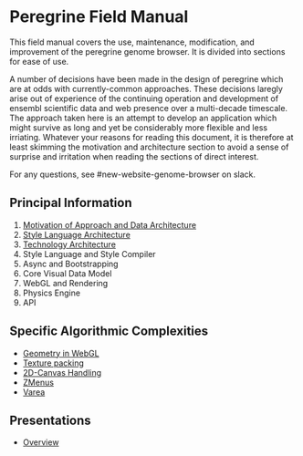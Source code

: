 # Peregrine Field Manual

This field manual covers the use, maintenance, modification, and improvement of the peregrine genome browser. It is divided into sections for ease of use.

A number of decisions have been made in the design of peregrine which are at odds with currently-common approaches. These decisions laregly arise out of experience of the continuing operation and development of ensembl scientific data and web presence over a multi-decade timescale. The approach taken here is an attempt to develop an application which might survive as long and yet be considerably more flexible and less irriating. Whatever your reasons for reading this document, it is therefore at least skimming the motivation and architecture section to avoid a sense of surprise and irritation when reading the sections of direct interest.

For any questions, see #new-website-genome-browser on slack.

## Principal Information

1. [Motivation of Approach and Data Architecture](motivation.md)
2. [Style Language Architecture](style-arch.md)
2. [Technology Architecture](arch-tech.md)
3. Style Language and Style Compiler
4. Async and Bootstrapping
5. Core Visual Data Model
6. WebGL and Rendering
7. Physics Engine
8. API

## Specific Algorithmic Complexities

* [Geometry in WebGL](geometry.md)
* [Texture packing](alloc.md)
* [2D-Canvas Handling](canvas.md)
* [ZMenus](zmenu.md)
* [Varea](varea.md)

## Presentations

* [Overview](overview-pres.md)

